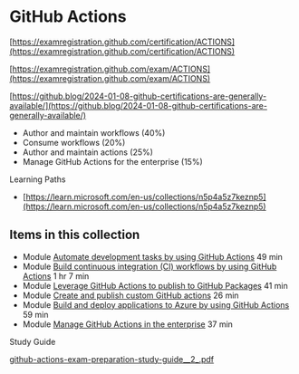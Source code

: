 # GitHub Actions

[https://examregistration.github.com/certification/ACTIONS](https://examregistration.github.com/certification/ACTIONS)

[https://examregistration.github.com/exam/ACTIONS](https://examregistration.github.com/exam/ACTIONS)

[https://github.blog/2024-01-08-github-certifications-are-generally-available/](https://github.blog/2024-01-08-github-certifications-are-generally-available/)

- Author and maintain workflows (40%)
- Consume workflows (20%)
- Author and maintain actions (25%)
- Manage GitHub Actions for the enterprise (15%)

Learning Paths

- [https://learn.microsoft.com/en-us/collections/n5p4a5z7keznp5](https://learn.microsoft.com/en-us/collections/n5p4a5z7keznp5)

## Items in this collection

- Module [Automate development tasks by using GitHub Actions](https://learn.microsoft.com/en-us/training/modules/github-actions-automate-tasks/?ns-enrollment-type=Collection&ns-enrollment-id=n5p4a5z7keznp5) 49 min
- Module [Build continuous integration (CI) workflows by using GitHub Actions](https://learn.microsoft.com/en-us/training/modules/github-actions-ci/?ns-enrollment-type=Collection&ns-enrollment-id=n5p4a5z7keznp5) 1 hr 7 min
- Module [Leverage GitHub Actions to publish to GitHub Packages](https://learn.microsoft.com/en-us/training/modules/github-actions-packages/?ns-enrollment-type=Collection&ns-enrollment-id=n5p4a5z7keznp5) 41 min
- Module [Create and publish custom GitHub actions](https://learn.microsoft.com/en-us/training/modules/create-custom-github-actions/?ns-enrollment-type=Collection&ns-enrollment-id=n5p4a5z7keznp5) 26 min
- Module [Build and deploy applications to Azure by using GitHub Actions](https://learn.microsoft.com/en-us/training/modules/github-actions-cd/?ns-enrollment-type=Collection&ns-enrollment-id=n5p4a5z7keznp5) 59 min
- Module [Manage GitHub Actions in the enterprise](https://learn.microsoft.com/en-us/training/modules/manage-github-actions-enterprise/?ns-enrollment-type=Collection&ns-enrollment-id=n5p4a5z7keznp5) 37 min

Study Guide

[github-actions-exam-preparation-study-guide__2_.pdf](GitHub%20Actions%2084d0826c32bc4c44bd23fb953640e395/github-actions-exam-preparation-study-guide__2_.pdf)
